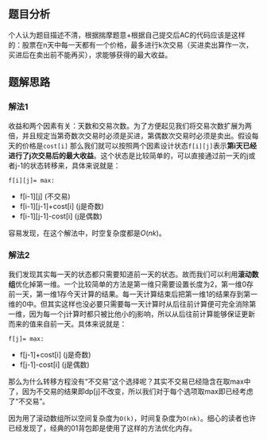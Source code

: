 ## 题目分析

个人认为题目描述不清，根据揣摩题意+根据自己提交后AC的代码应该是这样的：股票在n天中每一天都有一个价格，最多进行k次交易（买进卖出算作一次，买进后在卖出前不能再买），求能够获得的最大收益。

## 题解思路

### 解法1

收益和两个因素有关：天数和交易次数。为了方便起见我们将交易次数扩展为两倍，并且规定当第奇数次交易时必须是买进，第偶数次交易时必须是卖出。假设每天的价格是`cost[i]`
那么我们就可以按照两个因素设计状态`f[i][j]`表示**第i天已经进行了j次交易后的最大收益**。这个状态是比较简单的，可以直接通过前一天的j或者j-1的状态转移来，具体来说就是：

`f[i][j]= max:`

+ f[i-1][j] (不交易)
+ f[i-1][j-1]+cost[i] (j是奇数)
+ f[i-1][j-1]-cost[i] (j是偶数)

容易发现，在这个解法中，时空复杂度都是$O(nk)$。

### 解法2

我们发现其实每一天的状态都只需要知道前一天的状态。故而我们可以利用**滚动数组**优化掉第一维。一个比较简单的方法是第一维只需要设置长度为2，第一维0存前一天，第一维1存今天计算的结果。每一天计算结束后把第一维1的结果存到第一维的0中。但其实这样也没必要只需要每一天计算时从后往前计算便可完全消除第一维，因为每一个j计算时都只被比他小的j影响，所以从后往前计算能够保证更新而来的值来自前一天。具体来说就是：

`f[j]= max:`

+ f[j-1]+cost[i] (j是奇数)
+ f[j-1]-cost[i] (j是偶数)

那么为什么转移方程没有“不交易”这个选择呢？其实不交易已经隐含在取max中了，因为不交易的结果即dp[j]不改变，所以我们对于每个选项取max即已经考虑了“不交易”。

因为用了滚动数组所以空间复杂度为`O(k)`，时间复杂度为`O(nk)`。细心的读者也许已经发现了，经典的01背包即是使用了这样的方法优化内存。


